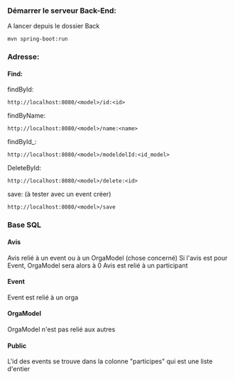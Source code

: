 ### Démarrer le serveur Back-End:
A lancer depuis le dossier Back
```comand
mvn spring-boot:run
```

### Adresse:
#### Find:
findById:
```url
http://localhost:8080/<model>/id:<id>
```
findByName:
```url
http://localhost:8080/<model>/name:<name>
```
findById_:
```url
http://localhost:8080/<model>/modeldelId:<id_model>
```
DeleteById:
```url
http://localhost:8080/<model>/delete:<id>
```
save: (à tester avec un event créer)
```url
http://localhost:8080/<model>/save
```

### Base SQL
#### Avis
Avis relié à un event ou à un OrgaModel (chose concerné)
Si l'avis est pour Event, OrgaModel sera alors à 0
Avis est relié à un participant

#### Event
Event est relié à un orga

#### OrgaModel
OrgaModel n'est pas relié aux autres

#### Public
L'id des events se trouve dans la colonne "participes" qui est une liste d'entier

